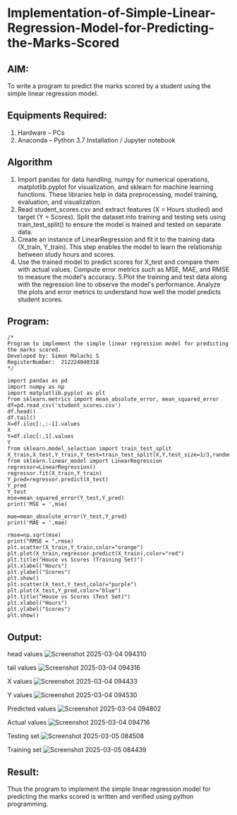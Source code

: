 # Implementation-of-Simple-Linear-Regression-Model-for-Predicting-the-Marks-Scored

## AIM:
To write a program to predict the marks scored by a student using the simple linear regression model.

## Equipments Required:
1. Hardware – PCs
2. Anaconda – Python 3.7 Installation / Jupyter notebook

## Algorithm
1. Import pandas for data handling, numpy for numerical operations, matplotlib.pyplot for visualization, and sklearn for machine learning functions. These libraries help in data preprocessing, model training, evaluation, and visualization.
2. Read student_scores.csv and extract features (X = Hours studied) and target (Y = Scores). Split the dataset into training and testing sets using train_test_split() to ensure the model is trained and tested on separate data.
3. Create an instance of LinearRegression and fit it to the training data (X_train, Y_train). This step enables the model to learn the relationship between study hours and scores.
4. Use the trained model to predict scores for X_test and compare them with actual values. Compute error metrics such as MSE, MAE, and RMSE to measure the model's accuracy. 
5.Plot the training and test data along with the regression line to observe the model's performance. Analyze the plots and error metrics to understand how well the model predicts student scores.

## Program:
```
/*
Program to implement the simple linear regression model for predicting the marks scored.
Developed by: Simon Malachi S
RegisterNumber:  212224040318
*/
```
```
import pandas as pd 
import numpy as np
import matplotlib.pyplot as plt
from sklearn.metrics import mean_absolute_error, mean_squared_error
df=pd.read_csv('student_scores.csv')
df.head()
df.tail()
X=df.iloc[:,:-1].values
X
Y=df.iloc[:,1].values
Y
from sklearn.model_selection import train_test_split
X_train,X_test,Y_train,Y_test=train_test_split(X,Y,test_size=1/3,random_state=0)
from sklearn.linear_model import LinearRegression
regressor=LinearRegression()
regressor.fit(X_train,Y_train)
Y_pred=regressor.predict(X_test)
Y_pred
Y_test
mse=mean_squared_error(Y_test,Y_pred)
print('MSE = ',mse)

mae=mean_absolute_error(Y_test,Y_pred)
print('MAE = ',mae)

rmse=np.sqrt(mse)
print("RMSE = ",rmse)
plt.scatter(X_train,Y_train,color="orange")
plt.plot(X_train,regressor.predict(X_train),color="red")
plt.title("House vs Scores (Training Set)")
plt.xlabel("Hours")
plt.ylabel("Scores")
plt.show()
plt.scatter(X_test,Y_test,color="purple")
plt.plot(X_test,Y_pred,color="blue")
plt.title("House vs Scores (Test Set)")
plt.xlabel("Hours")
plt.ylabel("Scores")
plt.show()

```

## Output:
head values
![Screenshot 2025-03-04 094310](https://github.com/user-attachments/assets/ec2365dd-ede5-4e30-9d1c-4271ddcc210a)

tail values
![Screenshot 2025-03-04 094316](https://github.com/user-attachments/assets/1ded3eff-9833-47d1-8fe0-c5102f3599f8)

X values
![Screenshot 2025-03-04 094433](https://github.com/user-attachments/assets/b03c9660-760e-486d-8314-ba238886879b)

Y values
![Screenshot 2025-03-04 094530](https://github.com/user-attachments/assets/ee6ec4f4-f70a-4b8f-9edb-d3512ef6a64b)

Predicted values
![Screenshot 2025-03-04 094802](https://github.com/user-attachments/assets/d2abd067-57bd-4737-aefe-f0be4bb1551f)

Actual values
![Screenshot 2025-03-04 094716](https://github.com/user-attachments/assets/3ccfa301-d935-4383-ac3f-f7080b852876)

Testing set
![Screenshot 2025-03-05 084508](https://github.com/user-attachments/assets/35a14fee-b41f-4b7f-abc0-a4d40190c92b)

Training set
![Screenshot 2025-03-05 084439](https://github.com/user-attachments/assets/0a62d12d-11a0-4af1-a85c-1438ccfc6af4)


## Result:
Thus the program to implement the simple linear regression model for predicting the marks scored is written and verified using python programming.
